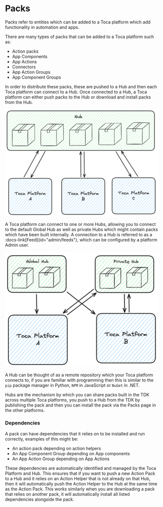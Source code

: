 # Packs

Packs refer to entities which can be added to a Toca platform which add functionality in automation and apps.

There are many types of packs that can be added to a Toca platform such as:
- Action packs
- App Components
- App Actions
- Connectors
- App Action Groups
- App Component Groups

In order to distribute these packs, these are pushed to a Hub and then each Toca platform can connect to a Hub. Once connected to a Hub, a Toca platform can either push packs to the Hub or download and install packs from the Hub.

![Hub Diagram](/src/assets/hub.png)

A Toca platform can connect to one or more Hubs, allowing you to connect to the default Global Hub as well as private Hubs which might contain packs which have been built internally. A connection to a Hub is referred to as a :docs-link[Feed]{id="admin/feeds"}, which can be configured by a platform Admin user.

![Possible Hub Configuration](/src/assets/hub_arrangements.png)

A Hub can be thought of as a remote repository which your Toca platform connects to, if you are familiar with programming then this is similar to the `pip` package manager in Python, `NPM` in JavaScript or `NuGet` in .NET.

Hubs are the mechanism by which you can share packs built in the TDK across multiple Toca platforms, you push to a Hub from the TDK by publishing the pack and then you can install the pack via the Packs page in the other platforms.

### Dependencies

A pack can have dependencies that it relies on to be installed and run correctly, examples of this might be:
- An action pack depending on action helpers
- An App Component Group depending on App components
- An App Action Group depending on App Actions

These dependencies are automatically identified and managed by the Toca Platform and Hub. This ensures that if you want to push a new Action Pack to a Hub and it relies on an Action Helper that is not already on that Hub, then it will automatically push the Action Helper to the Hub at the same time as the Action Pack. This works similarly when you are downloading a pack that relies on another pack, it will automatically install all listed dependencies alongside the pack. 
